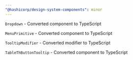 ```yaml
---
"@hashicorp/design-system-components": minor
---
```


`Dropdown` - Converted component to TypeScript

`MenuPrimitive` - Converted component to TypeScript

`TooltipModifier` - Converted modifier to TypeScript

`TableThButtonTooltip` - Converted component to TypeScript
